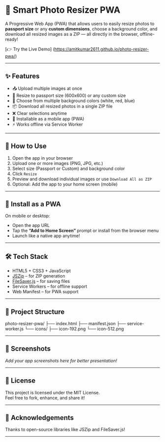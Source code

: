 # 📸 Smart Photo Resizer PWA

A Progressive Web App (PWA) that allows users to easily resize photos to **passport size** or any **custom dimensions**, choose a background color, and download all resized images as a ZIP — all directly in the browser, offline-ready!

[👉 Try the Live Demo] (https://amitkumar2611.github.io/photo-resizer-pwa/)

---

## ✨ Features

- 📤 Upload multiple images at once
- 📏 Resize to passport size (600x600) or any custom size
- 🎨 Choose from multiple background colors (white, red, blue)
- 📦 Download all resized photos in a single ZIP file
- ❌ Clear selections anytime
- 📱 Installable as a mobile app (PWA)
- ⚡ Works offline via Service Worker

---

## 🚀 How to Use

1. Open the app in your browser
2. Upload one or more images (PNG, JPG, etc.)
3. Select size (Passport or Custom) and background color
4. Click `Resize`
5. Preview and download individual images or use `Download All as ZIP`
6. Optional: Add the app to your home screen (mobile)

---

## 📲 Install as a PWA

On mobile or desktop:
- Open the app URL
- Tap the **“Add to Home Screen”** prompt or install from the browser menu
- Launch like a native app anytime!

---

## 🛠 Tech Stack

- HTML5 + CSS3 + JavaScript
- [JSZip](https://stuk.github.io/jszip/) – for ZIP generation
- [FileSaver.js](https://github.com/eligrey/FileSaver.js/) – for saving files
- Service Workers – for offline support
- Web Manifest – for PWA support

---

## 📁 Project Structure
photo-resizer-pwa/ ├── index.html ├── manifest.json ├── service-worker.js └── icons/ ├── icon-192.png └── icon-512.png

---

## 📸 Screenshots

_Add your app screenshots here for better presentation!_

---

## 📝 License

This project is licensed under the MIT License.  
Feel free to fork, enhance, and share it!

---

## 🙌 Acknowledgements

Thanks to open-source libraries like JSZip and FileSaver.js!

---
